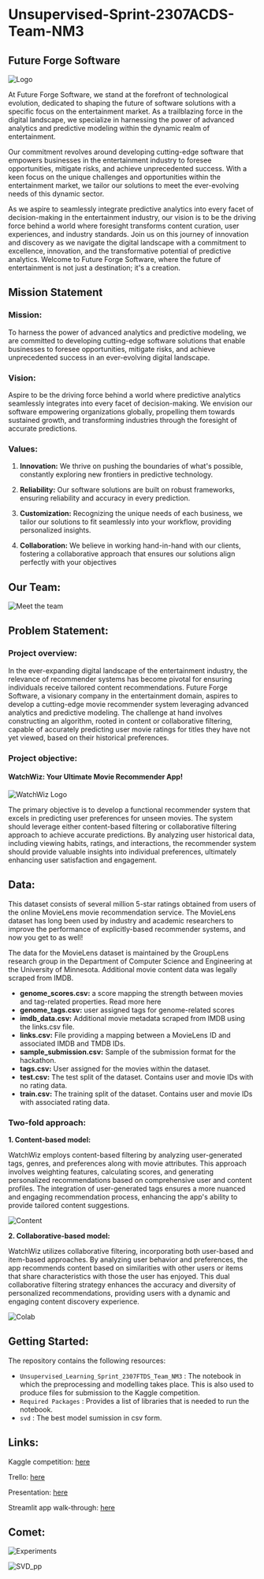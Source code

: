 # Unsupervised-Sprint-2307ACDS-Team-NM3

## Future Forge Software

![Logo](https://github.com/Christelle278/Unsupervised-Learning-Sprint-2307FTDS-Team-NM3/assets/142970095/dfa7ab2f-9068-45f6-9131-66530ff25f0d)

At Future Forge Software, we stand at the forefront of technological evolution, dedicated to shaping the future of software solutions with a specific focus on the entertainment market. As a trailblazing force in the digital landscape, we specialize in harnessing the power of advanced analytics and predictive modeling within the dynamic realm of entertainment.

Our commitment revolves around developing cutting-edge software that empowers businesses in the entertainment industry to foresee opportunities, mitigate risks, and achieve unprecedented success. With a keen focus on the unique challenges and opportunities within the entertainment market, we tailor our solutions to meet the ever-evolving needs of this dynamic sector.

As we aspire to seamlessly integrate predictive analytics into every facet of decision-making in the entertainment industry, our vision is to be the driving force behind a world where foresight transforms content curation, user experiences, and industry standards. Join us on this journey of innovation and discovery as we navigate the digital landscape with a commitment to excellence, innovation, and the transformative potential of predictive analytics. Welcome to Future Forge Software, where the future of entertainment is not just a destination; it's a creation.

## Mission Statement

### Mission:

To harness the power of advanced analytics and predictive modeling, we are committed to developing cutting-edge software solutions that enable businesses to foresee opportunities, mitigate risks, and achieve unprecedented success in an ever-evolving digital landscape.

### Vision:

Aspire to be the driving force behind a world where predictive analytics seamlessly integrates into every facet of decision-making. We envision our software empowering organizations globally, propelling them towards sustained growth, and transforming industries through the foresight of accurate predictions.

### Values:

1. **Innovation:** We thrive on pushing the boundaries of what's possible, constantly exploring new frontiers in predictive technology.

2. **Reliability:** Our software solutions are built on robust frameworks, ensuring reliability and accuracy in every prediction.

3. **Customization:** Recognizing the unique needs of each business, we tailor our solutions to fit seamlessly into your workflow, providing personalized insights.

4. **Collaboration:** We believe in working hand-in-hand with our clients, fostering a collaborative approach that ensures our solutions align perfectly with your objectives

## Our Team:

![Meet the team](https://github.com/Christelle278/Unsupervised-Learning-Sprint-2307FTDS-Team-NM3/assets/142970095/bdb2aedb-52e9-4499-88c4-ca58e25a249f)

## Problem Statement:

### Project overview:

In the ever-expanding digital landscape of the entertainment industry, the relevance of recommender systems has become pivotal for ensuring individuals receive tailored content recommendations. Future Forge Software, a visionary company in the entertainment domain, aspires to develop a cutting-edge movie recommender system leveraging advanced analytics and predictive modeling. The challenge at hand involves constructing an algorithm, rooted in content or collaborative filtering, capable of accurately predicting user movie ratings for titles they have not yet viewed, based on their historical preferences.

### Project objective:

#### WatchWiz: Your Ultimate Movie Recommender App!
![WatchWiz Logo](https://github.com/Christelle278/Unsupervised-Learning-Sprint-2307FTDS-Team-NM3/assets/142970095/35937ff0-4832-4179-bf85-0d508d367a7b)


The primary objective is to develop a functional recommender system that excels in predicting user preferences for unseen movies. The system should leverage either content-based filtering or collaborative filtering approach to achieve accurate predictions. By analyzing user historical data, including viewing habits, ratings, and interactions, the recommender system should provide valuable insights into individual preferences, ultimately enhancing user satisfaction and engagement.

## Data:

This dataset consists of several million 5-star ratings obtained from users of the online MovieLens movie recommendation service. The MovieLens dataset has long been used by industry and academic researchers to improve the performance of explicitly-based recommender systems, and now you get to as well!

The data for the MovieLens dataset is maintained by the GroupLens research group in the Department of Computer Science and Engineering at the University of Minnesota. Additional movie content data was legally scraped from IMDB.

- **genome_scores.csv:** a score mapping the strength between movies and tag-related properties. Read more here
- **genome_tags.csv:** user assigned tags for genome-related scores
- **imdb_data.csv:** Additional movie metadata scraped from IMDB using the links.csv file.
- **links.csv:** File providing a mapping between a MovieLens ID and associated IMDB and TMDB IDs.
- **sample_submission.csv:** Sample of the submission format for the hackathon.
- **tags.csv:** User assigned for the movies within the dataset.
- **test.csv:** The test split of the dataset. Contains user and movie IDs with no rating data.
- **train.csv:** The training split of the dataset. Contains user and movie IDs with associated rating data.

### Two-fold approach:

**1. Content-based model:**

WatchWiz employs content-based filtering by analyzing user-generated tags, genres, and preferences along with movie attributes. This approach involves weighting features, calculating scores, and generating personalized recommendations based on comprehensive user and content profiles. The integration of user-generated tags ensures a more nuanced and engaging recommendation process, enhancing the app's ability to provide tailored content suggestions.

![Content](https://github.com/Christelle278/Unsupervised-Learning-Sprint-2307FTDS-Team-NM3/assets/142970095/c404befa-44e0-45c4-9fde-06614924bb60)

**2. Collaborative-based model:**

WatchWiz utilizes collaborative filtering, incorporating both user-based and item-based approaches. By analyzing user behavior and preferences, the app recommends content based on similarities with other users or items that share characteristics with those the user has enjoyed. This dual collaborative filtering strategy enhances the accuracy and diversity of personalized recommendations, providing users with a dynamic and engaging content discovery experience.

![Colab](https://github.com/Christelle278/Unsupervised-Learning-Sprint-2307FTDS-Team-NM3/assets/142970095/3be6fc56-bcc3-4db9-9c87-25d07926496b)

## Getting Started:

The repository contains the following resources:

- `Unsupervised_Learning_Sprint_2307FTDS_Team_NM3` : The notebook in which the preprocessing and modelling takes place. This is also used to produce files for submission to the Kaggle competition.
- `Required Packages` : Provides a list of libraries that is needed to run the notebook.
- `svd` : The best model sumission in csv form.

## Links:

Kaggle competition: [here](https://www.kaggle.com/competitions/ea-movie-recommendation-predict-2023-2024/overview)

Trello: [here](https://trello.com/b/CgG83gS3/unsupervised-learning-sprint-2307ftds-team-nm3)

Presentation: [here](https://www.canva.com/design/DAF7j-DC0o8/8N0TxE7zjaBFUi3dq2SWRQ/edit?utm_content=DAF7j-DC0o8&utm_campaign=designshare&utm_medium=link2&utm_source=sharebutton)

Streamlit app walk-through: [here](https://www.loom.com/share/24e384d8ebba49dfaaf644fcc6d7aa8b)

## Comet:

![Experiments](https://github.com/Christelle278/Unsupervised-Learning-Sprint-2307FTDS-Team-NM3/assets/142970095/0dcf4c15-9e07-4b7d-b23d-342be262c1aa)

![SVD_pp](https://github.com/Christelle278/Unsupervised-Learning-Sprint-2307FTDS-Team-NM3/assets/142970095/843cb646-b5d3-443a-8d99-34f93d0d332c)
